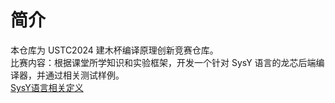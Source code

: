 # 简介

本仓库为 USTC2024 建木杯编译原理创新竞赛仓库。<br />
比赛内容：根据课堂所学知识和实验框架，开发一个针对 SysY 语言的龙芯后端编译器，并通过相关测试样例。<br />
[SysY语言相关定义](https://cscourse.ustc.edu.cn/vdir/Gitlab/PB21111645/compiler-test/-/blob/master/compiler-test/SysY2022%E8%AF%AD%E8%A8%80%E5%AE%9A%E4%B9%89-V1.pdf)